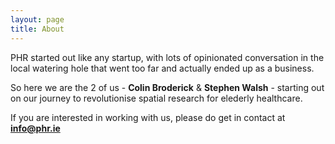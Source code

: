 ```yaml
---
layout: page
title: About
---
```


PHR started out like any startup, with lots of opinionated conversation in the local watering hole that went too far and actually ended up as a business.

So here we are the 2 of us - **Colin Broderick** &amp; **Stephen Walsh** - starting out on our journey to revolutionise spatial research for elederly healthcare.

If you are interested in working with us, please do get in contact at [**info@phr.ie**](mailto:info@phr.ie)